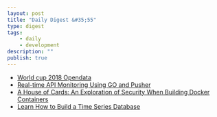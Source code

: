 ```yaml
---
layout: post
title: "Daily Digest &#35;55"
type: digest
tags: 
    - daily
    - development
description: ""
publish: true
---
```


- [World cup 2018 Opendata](https://github.com/openfootball/world-cup.json)
- [Real-time API Monitoring Using GO and Pusher](https://hackernoon.com/real-time-api-monitoring-using-go-and-pusher-4e57c4e80cac)
- [A House of Cards: An Exploration of Security When Building Docker Containers](https://blog.heroku.com/exploration-of-security-when-building-docker-containers)
- [Learn How to Build a Time Series Database](https://www.scylladb.com/2018/03/08/how-to-build-time-series-database/)